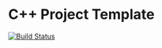 # C++ Project Template

[![Build
Status](https://travis-ci.org/jtsagata/libXDG.svg?branch=master)](https://travis-ci.org/jtsagata/libXDG)
